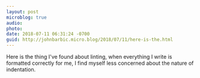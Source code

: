 ```yaml
---
layout: post
microblog: true
audio: 
photo: 
date: 2018-07-11 06:31:24 -0700
guid: http://johnbarbic.micro.blog/2018/07/11/here-is-the.html
---
```

Here is the thing I've found about linting, when everything I write is formatted correctly for me, I find myself less concerned about the nature of indentation.
